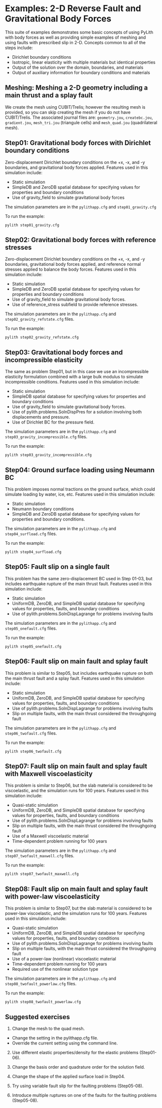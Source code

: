 # Examples: 2-D Reverse Fault and Gravitational Body Forces

This suite of examples demonstrates some basic concepts of using
PyLith with body forces as well as providing simple examples of
meshing and using faults with prescribed slip in 2-D.
Concepts common to all of the steps include:

* Dirichlet boundary conditions
* Isotropic, linear elasticity with multiple materials but identical
  properties
* Output of the solution over the domain, boundaries, and materials
* Output of auxiliary information for boundary conditions and
  materials

## Meshing: Meshing a 2-D geometry including a main thrust and a splay fault

We create the mesh using CUBIT/Trelis; however the resulting mesh is
provided, so you can skip creating the mesh if you do not have
CUBIT/Trelis. The associated journal files are: `geometry.jou`,
`createbc.jou`, `gradient.jou`, `mesh_tri.jou` (triangule cells) and
`mesh_quad.jou` (quadrilateral mesh).

## Step01: Gravitational body forces with Dirichlet boundary conditions

Zero-displacement Dirichlet boundary conditions on the +x, -x, and -y
boundaries, and gravitational body forces applied. Features used in
this simulation include:

* Static simulation
* SimpleDB and ZeroDB spatial database for specifying values for
  properties and boundary conditions
* Use of gravity_field to simulate gravitational body forces

The simulation parameters are in the `pylithapp.cfg` and
`step01_gravity.cfg`

To run the example:
```
pylith step01_gravity.cfg
```

## Step02: Gravitational body forces with reference stresses

Zero-displacement Dirichlet boundary conditions on the +x, -x, and
-y boundaries, gravitational body forces applied, and reference normal stresses
applied to balance the body forces. Features used in this simulation include:

* Static simulation
* SimpleDB and ZeroDB spatial database for specifying values for
  properties and boundary conditions
* Use of gravity_field to simulate gravitational body forces.
* Use of reference_stress subfield to provide reference stresses.

The simulation parameters are in the `pylithapp.cfg` and `step02_gravity_refstate.cfg` files.

To run the example:
```
pylith step02_gravity_refstate.cfg
```

## Step03: Gravitational body forces and incompressible elasticity

The same as problem Step01, but in this case we use an incompressible
elasticity formulation combined with a large bulk modulus to simulate
incompressible conditions. Features used in this simulation include:

* Static simulation
* SimpleDB spatial database for specifying values for properties and
  boundary conditions
* Use of gravity_field to simulate gravitational body forces.
* Use of pylith.problems.SolnDispPres for a solution involving both
  displacements and pressure.
* Use of Dirichlet BC for the pressure field.

The simulation parameters are in the `pylithapp.cfg` and `step03_gravity_incompressible.cfg` files.

To run the example:
```
pylith step03_gravity_incompressible.cfg
```

## Step04: Ground surface loading using Neumann BC

This problem imposes normal tractions on the ground surface, which could
simulate loading by water, ice, etc. Features used in this simulation include:

* Static simulation
* Neumann boundary conditions
* SimpleDB and ZeroDB spatial database for specifying values for
  properties and boundary conditions.

The simulation parameters are in the `pylithapp.cfg` and `step04_surfload.cfg` files.

To run the example:
```
pylith step04_surfload.cfg
```

## Step05: Fault slip on a single fault

This problem has the same zero-displacement BC used in Step 01-03, but
includes earthquake rupture of the main thrust fault. Features used in
this simulation include:

* Static simulation
* UniformDB, ZeroDB, and SimpleDB spatial database for specifying
  values for properties, faults, and boundary conditions
* Use of pylith.problems.SolnDispLagrange for problems involving
  faults

The simulation parameters are in the `pylithapp.cfg` and `step05_onefault.cfg` files.

To run the example:
```
pylith step05_onefault.cfg
```

## Step06: Fault slip on main fault and splay fault

This problem is similar to Step05, but includes earthquake rupture on both
the main thrust fault and a splay fault. Features used in this simulation
include:

* Static simulation
* UniformDB, ZeroDB, and SimpleDB spatial database for specifying
  values for properties, faults, and boundary conditions
* Use of pylith.problems.SolnDispLagrange for problems involving
  faults
* Slip on multiple faults, with the main thrust considered the throughgoing
  fault

The simulation parameters are in the `pylithapp.cfg` and `step06_twofault.cfg` files.

To run the example:
```
pylith step06_twofault.cfg
```

## Step07: Fault slip on main fault and splay fault with Maxwell viscoelasticity

This problem is similar to Step06, but the slab material is considered to be
viscoelastic, and the simulation runs for 100 years. Features used in this
simulation include:

* Quasi-static simulation
* UniformDB, ZeroDB, and SimpleDB spatial database for specifying
  values for properties, faults, and boundary conditions
* Use of pylith.problems.SolnDispLagrange for problems involving
  faults
* Slip on multiple faults, with the main thrust considered the throughgoing
  fault
* Use of a Maxwell viscoelastic material
* Time-dependent problem running for 100 years

The simulation parameters are in the `pylithapp.cfg` and
`step07_twofault_maxwell.cfg` files.

To run the example:
```
pylith step07_twofault_maxwell.cfg
```

## Step08: Fault slip on main fault and splay fault with power-law viscoelasticity

This problem is similar to Step07, but the slab material is considered to be
power-law viscoelastic, and the simulation runs for 100 years. Features used
in this simulation include:

* Quasi-static simulation
* UniformDB, ZeroDB, and SimpleDB spatial database for specifying
  values for properties, faults, and boundary conditions
* Use of pylith.problems.SolnDispLagrange for problems involving
  faults
* Slip on multiple faults, with the main thrust considered the throughgoing
  fault
* Use of a power-law (nonlinear) viscoelastic material
* Time-dependent problem running for 100 years
* Required use of the nonlinear solution type

The simulation parameters are in the `pylithapp.cfg` and
`step08_twofault_powerlaw.cfg` files.

To run the example:
```
pylith step08_twofault_powerlaw.cfg
```

## Suggested exercises

1. Change the mesh to the quad mesh.

  * Change the setting in the pylithapp.cfg file.
  * Override the current setting using the command line.
  
2. Use different elastic properties/density for the elastic problems (Step01-06).

3. Change the basis order and quadrature order for the solution field.

4. Change the shape of the applied surface load in Step04.

5. Try using variable fault slip for the faulting problems (Step05-08).

6. Introduce multiple ruptures on one of the faults for the faulting problems
   (Step05-08).

